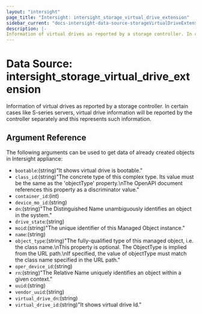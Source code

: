 ```yaml
---
layout: "intersight"
page_title: "Intersight: intersight_storage_virtual_drive_extension"
sidebar_current: "docs-intersight-data-source-storageVirtualDriveExtension"
description: |-
Information of virtual drives as reported by a storage controller. In certain cases like S-series servers, virtual drive information will be reported by the controller separately and this represents such information.
---
```


# Data Source: intersight_storage_virtual_drive_extension
Information of virtual drives as reported by a storage controller. In certain cases like S-series servers, virtual drive information will be reported by the controller separately and this represents such information.
## Argument Reference
The following arguments can be used to get data of already created objects in Intersight appliance:
* `bootable`:(string)"It shows virtual drive is bootable."
* `class_id`:(string)"The concrete type of this complex type. Its value must be the same as the 'objectType' property.\nThe OpenAPI document references this property as a discriminator value."
* `container_id`:(int)
* `device_mo_id`:(string)
* `dn`:(string)"The Distinguished Name unambiguously identifies an object in the system."
* `drive_state`:(string)
* `moid`:(string)"The unique identifier of this Managed Object instance."
* `name`:(string)
* `object_type`:(string)"The fully-qualified type of this managed object, i.e. the class name.\nThis property is optional. The ObjectType is implied from the URL path.\nIf specified, the value of objectType must match the class name specified in the URL path."
* `oper_device_id`:(string)
* `rn`:(string)"The Relative Name uniquely identifies an object within a given context."
* `uuid`:(string)
* `vendor_uuid`:(string)
* `virtual_drive_dn`:(string)
* `virtual_drive_id`:(string)"It shows virtual drive Id."
